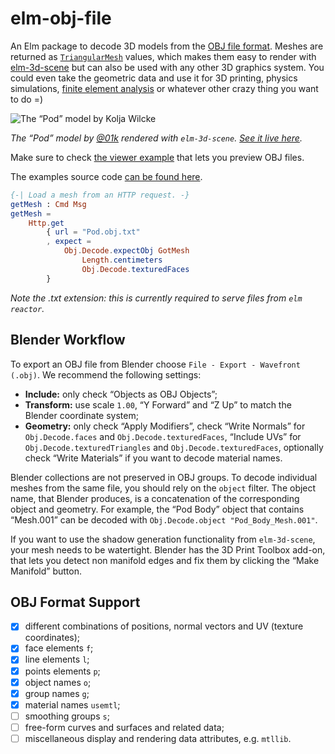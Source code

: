 # elm-obj-file

An Elm package to decode 3D models from the [OBJ file format](https://en.wikipedia.org/wiki/Wavefront_.obj_file). Meshes are returned as [`TriangularMesh`](https://package.elm-lang.org/packages/ianmackenzie/elm-triangular-mesh/latest) values, which makes them easy to render with [elm-3d-scene](https://package.elm-lang.org/packages/ianmackenzie/elm-3d-scene/latest) but can also be used with any other 3D graphics system. You could even take the geometric data and use it for 3D printing, physics simulations, [finite element analysis](https://en.wikipedia.org/wiki/Finite_element_method) or whatever other crazy thing you want to do =)

![The “Pod” model by Kolja Wilcke](https://unsoundscapes.com/elm-obj-file/1.0.0/examples/pod.png)

_The “Pod” model by [@01k](https://mobile.twitter.com/01k) rendered with `elm-3d-scene`. [See it live here](https://unsoundscapes.com/elm-obj-file/1.0.0/examples/pod/)._

Make sure to check [the viewer example](https://unsoundscapes.com/elm-obj-file/1.0.0/examples/viewer/) that lets you preview OBJ files.

The examples source code [can be found here](https://github.com/w0rm/elm-obj-file/tree/master/examples).

```elm
{-| Load a mesh from an HTTP request. -}
getMesh : Cmd Msg
getMesh =
    Http.get
        { url = "Pod.obj.txt"
        , expect =
            Obj.Decode.expectObj GotMesh
                Length.centimeters
                Obj.Decode.texturedFaces
        }
```

_Note the .txt extension: this is currently required to serve files from `elm reactor`._

## Blender Workflow

To export an OBJ file from Blender choose `File - Export - Wavefront (.obj)`. We recommend the following settings:

* **Include:** only check “Objects as OBJ Objects”;
* **Transform:** use scale `1.00`, “Y Forward” and “Z Up” to match the Blender coordinate system;
* **Geometry:** only check “Apply Modifiers”, check “Write Normals” for `Obj.Decode.faces` and `Obj.Decode.texturedFaces`, “Include UVs” for `Obj.Decode.texturedTriangles` and `Obj.Decode.texturedFaces`, optionally check “Write Materials” if you want to decode material names.

Blender collections are not preserved in OBJ groups. To decode individual meshes from the same file, you should rely on the `object` filter. The object name, that Blender produces, is a concatenation of the corresponding object and geometry. For example, the “Pod Body” object that contains “Mesh.001” can be decoded with `Obj.Decode.object "Pod_Body_Mesh.001"`.

If you want to use the shadow generation functionality from `elm-3d-scene`, your mesh needs to be watertight. Blender has the 3D Print Toolbox add-on, that lets you detect non manifold edges and fix them by clicking the “Make Manifold” button.

## OBJ Format Support

- [x] different combinations of positions, normal vectors and UV (texture coordinates);
- [x] face elements `f`;
- [x] line elements `l`;
- [x] points elements `p`;
- [x] object names `o`;
- [x] group names `g`;
- [x] material names `usemtl`;
- [ ] smoothing groups `s`;
- [ ] free-form curves and surfaces and related data;
- [ ] miscellaneous display and rendering data attributes, e.g. `mtllib`.
